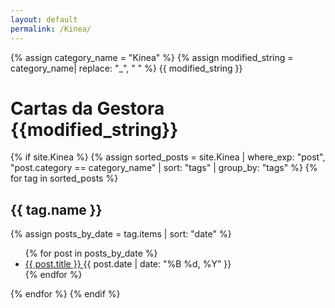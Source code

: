 ```yaml
---
layout: default
permalink: /Kinea/
---
```


{% assign category_name = "Kinea" %}
{% assign modified_string = category_name| replace: "_", " " %}
{{ modified_string }}
<h1>Cartas da Gestora {{modified_string}}</h1>
{% if site.Kinea %}
{% assign sorted_posts = site.Kinea | where_exp: "post", "post.category == category_name" | sort: "tags" | group_by: "tags" %}
{% for tag in sorted_posts %}
<h2>{{ tag.name }}</h2>
{% assign posts_by_date = tag.items | sort: "date" %}
<ul>
{% for post in posts_by_date %}
<li><a href="{{ post.url | relative_url }}">{{ post.title }} </a><span>{{ post.date | date: "%B %d, %Y" }}</span></li>
{% endfor %}
</ul>
{% endfor %}
{% endif %}
